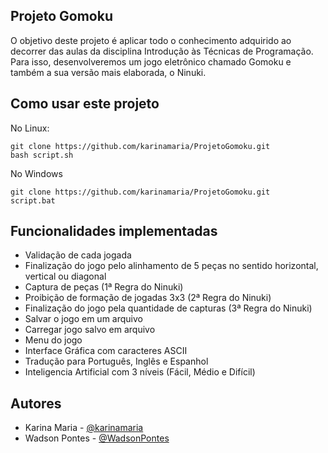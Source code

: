 ## Projeto Gomoku

O objetivo deste projeto é aplicar todo o conhecimento adquirido ao decorrer das aulas da disciplina Introdução às Técnicas de Programação. Para isso, desenvolveremos um jogo eletrônico chamado Gomoku e também a sua versão mais elaborada, o Ninuki.

## Como usar este projeto

No Linux:
```
git clone https://github.com/karinamaria/ProjetoGomoku.git
bash script.sh
```
No Windows
```
git clone https://github.com/karinamaria/ProjetoGomoku.git
script.bat
```
## Funcionalidades implementadas

- Validação de cada jogada
- Finalização do jogo pelo alinhamento de 5 peças no sentido horizontal, vertical ou diagonal
- Captura de peças (1ª Regra do Ninuki)
- Proibição de formação de jogadas 3x3 (2ª Regra do Ninuki)
- Finalização do jogo pela quantidade de capturas (3ª Regra do Ninuki)
- Salvar o jogo em um arquivo
- Carregar jogo salvo em arquivo
- Menu do jogo
- Interface Gráfica com caracteres ASCII
- Tradução para Português, Inglês e Espanhol
- Inteligencia Artificial com 3 níveis (Fácil, Médio e Difícil)

## Autores

- Karina Maria - <a href="https://github.com/karinamaria">@karinamaria</a>
- Wadson Pontes - <a href="https://github.com/WadsonPontes">@WadsonPontes</a>